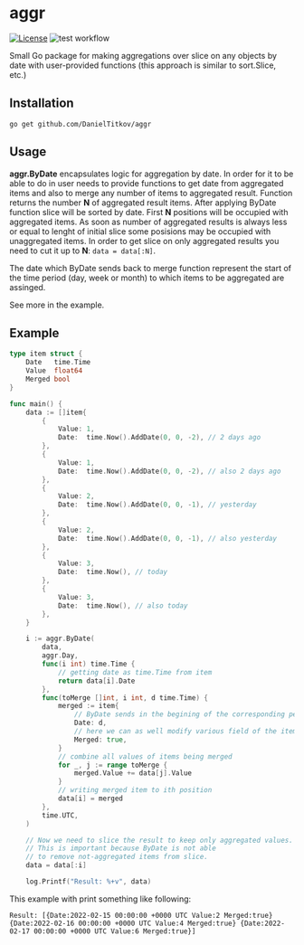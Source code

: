# aggr
[![License](https://img.shields.io/badge/License-MIT-blue.svg)](https://opensource.org/licenses/MIT)
![test workflow](https://github.com/DanielTitkov/aggr/actions/workflows/test.yaml/badge.svg)

Small Go package for making aggregations over slice on any objects by date with user-provided functions (this approach is similar to sort.Slice, etc.)

## Installation 

```
go get github.com/DanielTitkov/aggr
```

## Usage

**aggr.ByDate** encapsulates logic for aggregation by date. In order for it to be able to do in user needs to provide functions to get date from aggregated items and also to merge any number of items to aggregated result. Function returns the number **N** of aggregated result items. After applying ByDate function slice will be sorted by date. First **N** positions will be occupied with aggregated items. As soon as number of aggregated results is always less or equal to lenght of initial slice some posisions may be occupied with unaggregated items. In order to get slice on only aggregated results you need to cut it up to **N**: `data = data[:N]`.

The date which ByDate sends back to merge function represent the start of the time period (day, week or month) to which items to be aggregated are assinged. 

See more in the example.

## Example

```go
type item struct {
	Date   time.Time
	Value  float64
	Merged bool
}

func main() {
	data := []item{
		{
			Value: 1,
			Date:  time.Now().AddDate(0, 0, -2), // 2 days ago
		},
		{
			Value: 1,
			Date:  time.Now().AddDate(0, 0, -2), // also 2 days ago
		},
		{
			Value: 2,
			Date:  time.Now().AddDate(0, 0, -1), // yesterday
		},
		{
			Value: 2,
			Date:  time.Now().AddDate(0, 0, -1), // also yesterday
		},
		{
			Value: 3,
			Date:  time.Now(), // today
		},
		{
			Value: 3,
			Date:  time.Now(), // also today
		},
	}

	i := aggr.ByDate(
		data,
		aggr.Day,
		func(i int) time.Time {
			// getting date as time.Time from item
			return data[i].Date
		},
		func(toMerge []int, i int, d time.Time) {
			merged := item{
				// ByDate sends in the begining of the corresponding period
				Date: d,
				// here we can as well modify various field of the item
				Merged: true,
			}
			// combine all values of items being merged
			for _, j := range toMerge {
				merged.Value += data[j].Value
			}
			// writing merged item to ith position
			data[i] = merged
		},
		time.UTC,
	)

	// Now we need to slice the result to keep only aggregated values.
	// This is important because ByDate is not able
	// to remove not-aggregated items from slice.
	data = data[:i]

	log.Printf("Result: %+v", data)
```

This example with print something like following:
```
Result: [{Date:2022-02-15 00:00:00 +0000 UTC Value:2 Merged:true} {Date:2022-02-16 00:00:00 +0000 UTC Value:4 Merged:true} {Date:2022-02-17 00:00:00 +0000 UTC Value:6 Merged:true}]
```